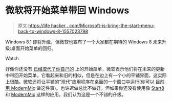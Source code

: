 # 微软将开始菜单带回 Windows

> 原文:[https://life hacker . com/Microsoft-is-bring-the-start-menu-back-to-windows-8-1557023798](https://lifehacker.com/microsoft-is-bringing-the-start-menu-back-to-windows-8-1557023798)

Windows 8.1 即将升级，但微软也宣布了一个大家都在期待的 Windows 8 未来升级:桌面开始菜单的回归。

Watch

好像你还没有 [已经取代了你自己的](https://lifehacker.com/how-to-bring-the-start-menu-back-in-windows-8-5955089) 上的开始菜单，微软表示他们将在未来的更新中带回开始菜单。它看起来和旧的相似，但是在边上有一个小的平铺界面，这实际上很酷。微软还将让平铺的“现代”应用程序在桌面的一个窗口中运行(你可以 [目前用 ModernMix](http://lifehacker.com/the-best-windows-8-apps-you-can-run-on-your-desktop-477556232) 做这件事)。也许迟做总比不做好，但如果你还没有使用像 [Start8](http://www.stardock.com/products/start8/) 和 [ModernMix](http://www.stardock.com/products/modernmix/) 这样的应用，我们认为这是一个不错的升级。